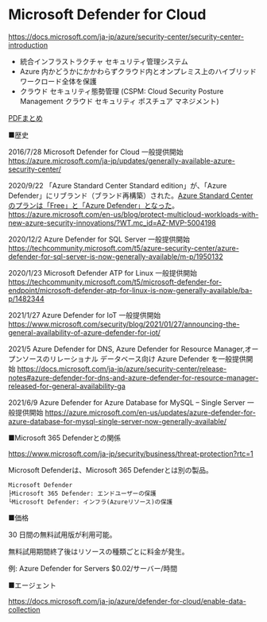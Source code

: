 # Microsoft Defender for Cloud

https://docs.microsoft.com/ja-jp/azure/security-center/security-center-introduction

- 統合インフラストラクチャ セキュリティ管理システム
- Azure 内かどうかにかかわらずクラウド内とオンプレミス上のハイブリッド ワークロード全体を保護
- クラウド セキュリティ態勢管理 (CSPM: Cloud Security Posture Management クラウド セキュリティ ポスチュア マネジメント)


[PDFまとめ](../AZ-500/pdf/mod4/Microsoft%20Defender%20for%20Cloud%20まとめ.pdf)


■歴史

2016/7/28 Microsoft Defender for Cloud 一般提供開始
https://azure.microsoft.com/ja-jp/updates/generally-available-azure-security-center/

2020/9/22 「Azure Standard Center Standard edition」が、「Azure Defender」にリブランド（ブランド再構築）された。[Azure Standard Centerのプランは「Free」と「Azure Defender」となった](https://docs.microsoft.com/ja-jp/azure/security-center/security-center-pricing#what-are-the-plans-offered-by-security-center)。
https://azure.microsoft.com/en-us/blog/protect-multicloud-workloads-with-new-azure-security-innovations/?WT.mc_id=AZ-MVP-5004198

2020/12/2 Azure Defender for SQL Server 一般提供開始
https://techcommunity.microsoft.com/t5/azure-security-center/azure-defender-for-sql-server-is-now-generally-available/m-p/1950132

2020/1/23 Microsoft Defender ATP for Linux 一般提供開始
https://techcommunity.microsoft.com/t5/microsoft-defender-for-endpoint/microsoft-defender-atp-for-linux-is-now-generally-available/ba-p/1482344

2021/1/27 Azure Defender for IoT 一般提供開始
https://www.microsoft.com/security/blog/2021/01/27/announcing-the-general-availability-of-azure-defender-for-iot/

2021/5 Azure Defender for DNS, Azure Defender for Resource Manager,オープンソースのリレーショナル データベース向け Azure Defender を一般提供開始
https://docs.microsoft.com/ja-jp/azure/security-center/release-notes#azure-defender-for-dns-and-azure-defender-for-resource-manager-released-for-general-availability-ga

2021/6/9 Azure Defender for Azure Database for MySQL – Single Server  一般提供開始
https://azure.microsoft.com/en-us/updates/azure-defender-for-azure-database-for-mysql-single-server-now-generally-available/


■Microsoft 365 Defenderとの関係

https://www.microsoft.com/ja-jp/security/business/threat-protection?rtc=1

Microsoft Defenderは、Microsoft 365 Defenderとは別の製品。

```
Microsoft Defender
├Microsoft 365 Defender: エンドユーザーの保護
└Microsoft Defender: インフラ(Azureリソース)の保護
```

■価格

30 日間の無料試用版が利用可能。

無料試用期間終了後はリソースの種類ごとに料金が発生。

例: Azure Defender for Servers $0.02/サーバー/時間

■エージェント

https://docs.microsoft.com/ja-jp/azure/defender-for-cloud/enable-data-collection